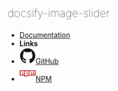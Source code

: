 <p style="font-size:22px; font-weight: lighter;">docsify-image-slider</p>

- [Documentation](showcase/docsify-image-slider/README.md) <!-- markdownlint-disable-line first-line-heading -->
- **Links**
- [![github logo](../../images/github.svg)GitHub](https://github.com/erectbranch/docsify-image-slider)
- [![NPM logo](../../images/npm.svg)NPM](https://www.npmjs.com/package/docsify-image-slider)